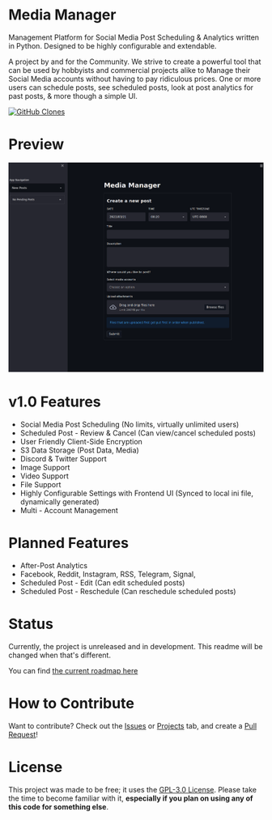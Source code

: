 # Media Manager
Management Platform for Social Media Post Scheduling & Analytics written in Python. Designed to be highly configurable and extendable.

A project by and for the Community. We strive to create a powerful tool that can be used by hobbyists and commercial projects alike to Manage their Social Media accounts without having to pay ridiculous prices. One or more users can schedule posts, see scheduled posts, look at post analytics for past posts, & more though a simple UI. 

[![GitHub Clones](https://img.shields.io/badge/dynamic/json?color=success&label=Clone&query=count&url=https://gist.githubusercontent.com/VisualisticStudios/bba7c00b2ff7ba43fc835f9e6b008ca8/raw/clone.json&logo=github)](https://github.com/MShawon/github-clone-count-badge)

# Preview

<img src="wiki/img/Media-Manager.png"></img>

# v1.0 Features

* Social Media Post Scheduling (No limits, virtually unlimited users) 
* Scheduled Post - Review & Cancel (Can view/cancel scheduled posts)
* User Friendly Client-Side Encryption 
* S3 Data Storage (Post Data, Media)
* Discord & Twitter Support
* Image Support
* Video Support
* File Support
* Highly Configurable Settings with Frontend UI (Synced to local ini file, dynamically generated)
* Multi - Account Management


# Planned Features
* After-Post Analytics
* Facebook, Reddit, Instagram, RSS, Telegram, Signal, 
* Scheduled Post - Edit (Can edit scheduled posts)
* Scheduled Post - Reschedule (Can reschedule scheduled posts)


# Status
Currently, the project is unreleased and in development. This readme will be changed when that's different. 

You can find [the current roadmap here](https://github.com/Visualistic-Studios/Media-Manager/projects/1)

# How to Contribute
Want to contribute? Check out the [Issues](https://github.com/Visualistic-Studios/Media-Manager/issues) or [Projects](https://github.com/Visualistic-Studios/Media-Manager/projects) tab, and create a [Pull Request](https://github.com/Visualistic-Studios/Media-Manager/pulls)! 

# License 

This project was made to be free; it uses the [GPL-3.0 License](https://github.com/Visualistic-Studios/Media-Manager/blob/main/LICENSE). Please take the time to become familiar with it, **especially if you plan on using any of this code for something else**. 



